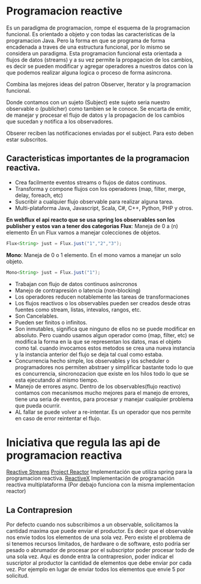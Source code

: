 # Programacion reactive

Es un paradigma de programacion, rompe el esquema de la programacion funcional. Es orientado a objeto y con todas las caracteristicas de la programacion Java. Pero la forma en que se programa de forma encadenada a traves de una estructura funcional, por lo mismo se considera un paradigma. Esta programacion funcional esta orientada a flujos de datos (streams) y a su vez permite la propagacion de los cambios, es decir se pueden modificar y agregar  operadores a nuestros datos con la que podemos realizar alguna logica o proceso de forma asincrona. 

Combina las mejores ideas del patron Observer, Iterator y la programacion funcional. 

Donde contamos con un sujeto (Subject) este sujeto seria nuestro observable o (publicher) como tambien se le conoce. Se encarta de emitir, de manejar y procesar el flujo de datos y la propagacion de los cambios que sucedan y notifica a los observadores.

Obserer reciben las notificaciones enviadas por el subject. Para esto deben estar subscritos.

## Caracteristicas importantes de la programacion reactiva.

* Crea facilmente eventos streams o flujos de datos continuos.
* Transforma y compone flujos con los operadores (map, filter, merge, delay, foreach, etc)
* Suscribir a cualquier flujo observable para realizar alguna tarea.
* Multi-plataforma Java, Javascript, Scala, C#, C++, Python, PHP y otros.

**En webflux el api reacto que se usa spring los observables son los publisher y estos van a tener dos categorias**
**Flux**: Maneja de 0 a (n) elemento
En un Flux vamos a manejar colecciones de objetos.
```Java
Flux<String> just = Flux.just("1","2","3");
```

**Mono**: Maneja de 0 o 1 elemento.
En el mono vamos a manejar un solo objeto.
```Java
Mono<String> just = Flux.just("1");
```

* Trabajan con flujo de datos continuos asíncronos
* Manejo de contrapresión o latencia (non-blocking)
* Los operadores reducen notablemente las tareas de transformaciones
* Los flujos reactivos o los observables pueden ser creados desde otras fuentes como stream, listas, intevalos, rangos, etc.
* Son Cancelables. 
* Pueden ser finitos o infinitos.
* Son inmutables, significa que ninguno de ellos no se puede modificar en absoluto. Pero cuando usamos algun operador como (map, filter, etc) se modifica la forma en la que se representan los datos, mas el objeto como tal. cuando invocamos estos metodos se crea una nueva instancia y la instancia anterior del flujo se deja tal cual como estaba.
* Concurrencia hecho simple, los observables y los scheduler o programadores nos permiten abstraer y simplificar bastante todo lo que es concurrencia, sincronozacion que existe en los hilos todo lo que se esta ejecutando al mismo tiempo.
* Manejo de errores async. Dentro de los observables(flujo reactivo) contamos con mecanismos mucho mejores para el manejo de errores, tiene una seria de eventos, para procesar y manejar cualquier problema que pueda ocurrir. 
* AL fallar se puede volver a re-intentar. Es un operador que nos permite en caso de error reintentar el flujo.


# Iniciativa que regula las api de programacion reactiva 

[Reactive Streams](https://www.reactive-streams.org/)
[Project Reactor](https://projectreactor.io/) Implementación que utiliza spring para la programacion reactiva.
[ReactiveX](https://reactivex.io/) Implementación de programación reactiva multiplataforma (Por debajo funciona con la misma implementacion reactor)



## La Contrapresion

Por defecto cuando nos subscribimos a un observable, solicitamos la cantidad maxima que puede enviar el productor. Es decir que el observable nos envie todos los elementos de una sola vez.
Pero existe el problema de si tenemos recursos limitados, de hardware o de software, esto podria ser pesado o abrumador de procesar por el subscriptor poder procesar todo de una sola vez.
Aqui es donde entra la contrapresion, poder indicar el suscriptor al productor la cantidad de elementos que debe enviar por cada vez. Por ejemplo en lugar de enviar todos los elementos que envie 5 por solicitud.
